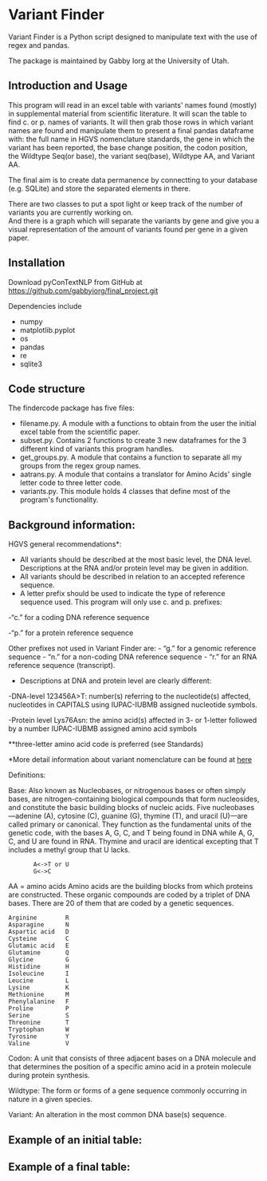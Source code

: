 # Variant Finder

Variant Finder is a Python script designed to manipulate text with the use of regex and pandas.

The package is maintained by Gabby Iorg at the University of Utah.

## Introduction and Usage

This program will read in an excel table with variants' names found (mostly) in supplemental material from scientific literature.
It will scan the table to find c. or p. names of variants.
It will then grab those rows in which variant names are found and manipulate them to present a final pandas dataframe with: the full name in HGVS nomenclature standards, the gene in which the variant has been reported, the base change position, the codon position, the Wildtype Seq(or base), the variant seq(base), Wildtype AA, and Variant AA.

The final aim is to create data permanence by connectting to your database (e.g. SQLite) and store the separated elements in there. 

There are two classes to put a spot light or keep track of the number of variants you are currently working on.  
And there is a graph which will separate the variants by gene and give you a visual representation of the amount of variants found per gene in a given paper. 

## Installation

Download pyConTextNLP from GitHub at https://github.com/gabbyiorg/final_project.git

Dependencies include
- numpy
- matplotlib.pyplot
- os
- pandas
- re
- sqlite3

## Code structure
The findercode package has five files:

- filename.py. A module with a functions to obtain from the user the initial excel table from the scientific paper.
- subset.py. Contains 2 functions to create 3 new dataframes for the 3 different kind of variants this program handles.
- get_groups.py. A module that contains a function to separate all my groups from the regex group names.
- aatrans.py. A module that contains a translator for Amino Acids' single letter code to three letter code.
- variants.py. This module holds 4 classes that define most of the program's functionality.   

## Background information: 

HGVS general recommendations*: 
 - All variants should be described at the most basic level, the DNA level. Descriptions at the RNA and/or protein level may be given in addition.
 - All variants should be described in relation to an accepted reference sequence. 
 - A letter prefix should be used to indicate the type of reference sequence used. This program will only use c. and p. prefixes:
 
  -“c.” for a coding DNA reference sequence
  
  -“p.” for a protein reference sequence
  
   Other prefixes not used in Variant Finder are:
       - “g.” for a genomic reference sequence
       - “n.” for a non-coding DNA reference sequence
       - “r.” for an RNA reference sequence (transcript).
       
- Descriptions at DNA and protein level are clearly different:

-DNA-level 123456A>T: number(s) referring to the nucleotide(s) affected, nucleotides in CAPITALS using IUPAC-IUBMB assigned nucleotide symbols.
       
-Protein level Lys76Asn: the amino acid(s) affected in 3- or 1-letter followed by a number IUPAC-IUBMB assigned amino acid symbols 
    
**three-letter amino acid code is preferred (see Standards)

*More detail information about variant nomenclature can be found at [here](http://varnomen.hgvs.org/recommendations/general/)

Definitions: 

Base: Also known as Nucleobases, or nitrogenous bases or often simply bases, are nitrogen-containing biological compounds that form nucleosides, and constitute the basic building blocks of nucleic acids. Five nucleobases—adenine (A), cytosine (C), guanine (G), thymine (T), and uracil (U)—are called primary or canonical. They function as the fundamental units of the genetic code, with the bases A, G, C, and T being found in DNA while A, G, C, and U are found in RNA. Thymine and uracil are identical excepting that T includes a methyl group that U lacks.
```
       A<->T or U
       G<->C
```
AA = amino acids
 Amino acids are the building blocks from which proteins are constructed. These organic compounds are coded by a triplet of DNA bases. There are 20 of them that are coded by a genetic sequences.
          
    Arginine        R
    Asparagine      N
    Aspartic acid   D
    Cysteine        C
    Glutamic acid   E
    Glutamine       Q
    Glycine         G
    Histidine       H 
    Isoleucine      I
    Leucine         L 
    Lysine          K
    Methionine      M
    Phenylalanine   F
    Proline         P
    Serine          S
    Threonine       T
    Tryptophan      W
    Tyrosine        Y
    Valine          V

Codon: A unit that consists of three adjacent bases on a DNA molecule and that determines the position of a specific amino acid in a protein molecule during protein synthesis.

Wildtype: The form or forms of a gene sequence commonly occurring in nature in a given species. 

Variant: An alteration in the most common DNA base(s) sequence. 

## Example of an initial table:



## Example of a final table:
